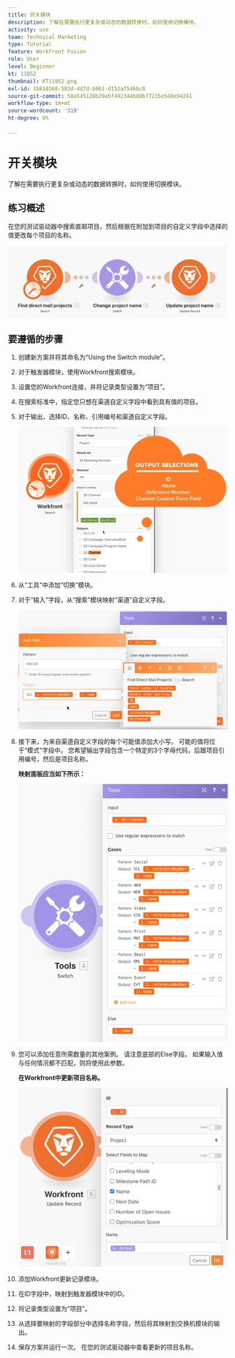 ```yaml
---
title: 开关模块
description: 了解在需要执行更复杂或动态的数据转换时，如何使用切换模块。
activity: use
team: Technical Marketing
type: Tutorial
feature: Workfront Fusion
role: User
level: Beginner
kt: 11052
thumbnail: KT11052.png
exl-id: 1b810168-582d-4d7d-b061-d152af546bc8
source-git-commit: 58a545120b29a5f492344b89b77235e548e94241
workflow-type: tm+mt
source-wordcount: '319'
ht-degree: 0%

---
```


# 开关模块

了解在需要执行更复杂或动态的数据转换时，如何使用切换模块。

## 练习概述

在您的测试驱动器中搜索直邮项目，然后根据在附加到项目的自定义字段中选择的值更改每个项目的名称。

![交换机模块映像1](../12-exercises/assets/switch-module-walkthrough-1.png)

## 要遵循的步骤

1. 创建新方案并将其命名为“Using the Switch module”。
1. 对于触发器模块，使用Workfront搜索模块。
1. 设置您的Workfront连接，并将记录类型设置为“项目”。
1. 在搜索标准中，指定您只想在渠道自定义字段中看到具有值的项目。
1. 对于输出，选择ID、名称、引用编号和渠道自定义字段。

   ![交换机模块映像2](../12-exercises/assets/switch-module-walkthrough-2.png)

1. 从“工具”中添加“切换”模块。
1. 对于“输入”字段，从“搜索”模块映射“渠道”自定义字段。

   ![交换机模块映像3](../12-exercises/assets/switch-module-walkthrough-3.png)

1. 接下来，为来自渠道自定义字段的每个可能值添加大小写。 可能的值将位于“模式”字段中。 您希望输出字段包含一个特定的3个字母代码，后跟项目引用编号，然后是项目名称。

   **映射面板应当如下所示：**

   ![交换机模块映像4](../12-exercises/assets/switch-module-walkthrough-4.png)

1. 您可以添加任意所需数量的其他案例。 请注意底部的Else字段。 如果输入值与任何情况都不匹配，则将使用此参数。

   **在Workfront中更新项目名称。**

   ![交换机模块图像5](../12-exercises/assets/switch-module-walkthrough-5.png)

1. 添加Workfront更新记录模块。
1. 在ID字段中，映射到触发器模块中的ID。
1. 将记录类型设置为“项目”。
1. 从选择要映射的字段部分中选择名称字段，然后将其映射到交换机模块的输出。
1. 保存方案并运行一次。 在您的测试驱动器中查看更新的项目名称。
